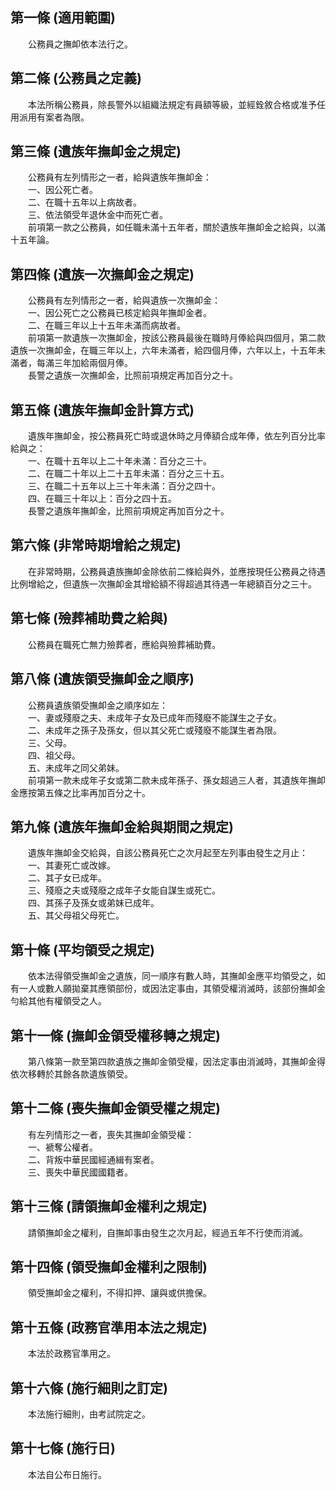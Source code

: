 第一條 (適用範圍)
-----------------
　　公務員之撫卹依本法行之。  


第二條 (公務員之定義)
---------------------
　　本法所稱公務員，除長警外以組織法規定有員額等級，並經銓敘合格或准予任用派用有案者為限。  


第三條 (遺族年撫卹金之規定)
---------------------------
　　公務員有左列情形之一者，給與遺族年撫卹金：  
　　一、因公死亡者。  
　　二、在職十五年以上病故者。  
　　三、依法領受年退休金中而死亡者。  
　　前項第一款之公務員，如任職未滿十五年者，關於遺族年撫卹金之給與，以滿十五年論。  


第四條 (遺族一次撫卹金之規定)
-----------------------------
　　公務員有左列情形之一者，給與遺族一次撫卹金：  
　　一、因公死亡之公務員已核定給與年撫卹金者。  
　　二、在職三年以上十五年未滿而病故者。  
　　前項第一款遺族一次撫卹金，按該公務員最後在職時月俸給與四個月，第二款遺族一次撫卹金，在職三年以上，六年未滿者，給四個月俸，六年以上，十五年未滿者，每滿三年加給兩個月俸。  
　　長警之遺族一次撫卹金，比照前項規定再加百分之十。  


第五條 (遺族年撫卹金計算方式)
-----------------------------
　　遺族年撫卹金，按公務員死亡時或退休時之月俸額合成年俸，依左列百分比率給與之：  
　　一、在職十五年以上二十年未滿：百分之三十。  
　　二、在職二十年以上二十五年未滿：百分之三十五。  
　　三、在職二十五年以上三十年未滿：百分之四十。  
　　四、在職三十年以上：百分之四十五。  
　　長警之遺族年撫卹金，比照前項規定再加百分之十。  


第六條 (非常時期增給之規定)
---------------------------
　　在非常時期，公務員遺族撫卹金除依前二條給與外，並應按現任公務員之待遇比例增給之，但遺族一次撫卹金其增給額不得超過其待遇一年總額百分之三十。  


第七條 (殮葬補助費之給與)
-------------------------
　　公務員在職死亡無力殮葬者，應給與殮葬補助費。  


第八條 (遺族領受撫卹金之順序)
-----------------------------
　　公務員遺族領受撫卹金之順序如左：  
　　一、妻或殘廢之夫、未成年子女及已成年而殘廢不能謀生之子女。  
　　二、未成年之孫子及孫女，但以其父死亡或殘廢不能謀生者為限。  
　　三、父母。  
　　四、祖父母。  
　　五、未成年之同父弟妹。  
　　前項第一款未成年子女或第二款未成年孫子、孫女超過三人者，其遺族年撫卹金應按第五條之比率再加百分之十。  


第九條 (遺族年撫卹金給與期間之規定)
-----------------------------------
　　遺族年撫卹金交給與，自該公務員死亡之次月起至左列事由發生之月止：  
　　一、其妻死亡或改嫁。  
　　二、其子女已成年。  
　　三、殘廢之夫或殘廢之成年子女能自謀生或死亡。  
　　四、其孫子及孫女或弟妹已成年。  
　　五、其父母祖父母死亡。  


第十條 (平均領受之規定)
-----------------------
　　依本法得領受撫卹金之遺族，同一順序有數人時，其撫卹金應平均領受之，如有一人或數人願拋棄其應領部份，或因法定事由，其領受權消滅時，該部份撫卹金勻給其他有權領受之人。  


第十一條 (撫卹金領受權移轉之規定)
---------------------------------
　　第八條第一款至第四款遺族之撫卹金領受權，因法定事由消滅時，其撫卹金得依次移轉於其餘各款遺族領受。  


第十二條 (喪失撫卹金領受權之規定)
---------------------------------
　　有左列情形之一者，喪失其撫卹金領受權：  
　　一、褫奪公權者。  
　　二、背叛中華民國經通緝有案者。  
　　三、喪失中華民國國籍者。  


第十三條 (請領撫卹金權利之規定)
-------------------------------
　　請領撫卹金之權利，自撫卹事由發生之次月起，經過五年不行使而消滅。  


第十四條 (領受撫卹金權利之限制)
-------------------------------
　　領受撫卹金之權利，不得扣押、讓與或供擔保。  


第十五條 (政務官準用本法之規定)
-------------------------------
　　本法於政務官準用之。  


第十六條 (施行細則之訂定)
-------------------------
　　本法施行細則，由考試院定之。  


第十七條 (施行日)
-----------------
　　本法自公布日施行。